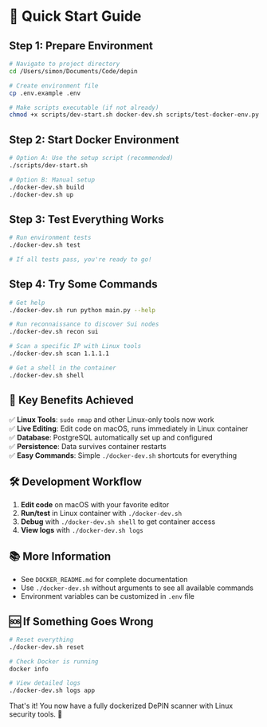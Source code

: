 # 🚀 Quick Start Guide

## Step 1: Prepare Environment

```bash
# Navigate to project directory
cd /Users/simon/Documents/Code/depin

# Create environment file
cp .env.example .env

# Make scripts executable (if not already)
chmod +x scripts/dev-start.sh docker-dev.sh scripts/test-docker-env.py
```

## Step 2: Start Docker Environment

```bash
# Option A: Use the setup script (recommended)
./scripts/dev-start.sh

# Option B: Manual setup
./docker-dev.sh build
./docker-dev.sh up
```

## Step 3: Test Everything Works

```bash
# Run environment tests
./docker-dev.sh test

# If all tests pass, you're ready to go!
```

## Step 4: Try Some Commands

```bash
# Get help
./docker-dev.sh run python main.py --help

# Run reconnaissance to discover Sui nodes
./docker-dev.sh recon sui

# Scan a specific IP with Linux tools
./docker-dev.sh scan 1.1.1.1

# Get a shell in the container
./docker-dev.sh shell
```

## 🎯 Key Benefits Achieved

✅ **Linux Tools**: `sudo nmap` and other Linux-only tools now work  
✅ **Live Editing**: Edit code on macOS, runs immediately in Linux container  
✅ **Database**: PostgreSQL automatically set up and configured  
✅ **Persistence**: Data survives container restarts  
✅ **Easy Commands**: Simple `./docker-dev.sh` shortcuts for everything  

## 🛠️ Development Workflow

1. **Edit code** on macOS with your favorite editor
2. **Run/test** in Linux container with `./docker-dev.sh`
3. **Debug** with `./docker-dev.sh shell` to get container access
4. **View logs** with `./docker-dev.sh logs`

## 📚 More Information

- See `DOCKER_README.md` for complete documentation
- Use `./docker-dev.sh` without arguments to see all available commands
- Environment variables can be customized in `.env` file

## 🆘 If Something Goes Wrong

```bash
# Reset everything
./docker-dev.sh reset

# Check Docker is running
docker info

# View detailed logs
./docker-dev.sh logs app
```

That's it! You now have a fully dockerized DePIN scanner with Linux security tools. 🎉
